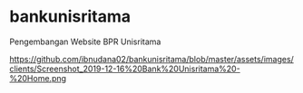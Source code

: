 # bankunisritama
 Pengembangan Website BPR Unisritama
 
https://github.com/ibnudana02/bankunisritama/blob/master/assets/images/clients/Screenshot_2019-12-16%20Bank%20Unisritama%20-%20Home.png
